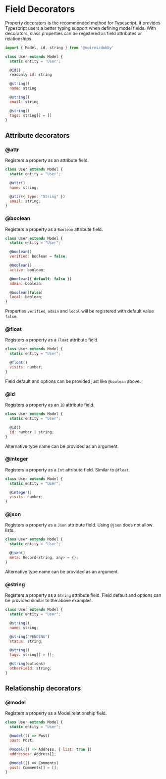 # Field Decorators

Property decorators is the recommended method for Typescript. It provides Typescript users a better typing support when defining model fields. With decorators, class properties can be registered as field attributes or relationships.

```javascript
import { Model, id, string } from '@moirei/dobby'

class User extends Model {
  static entity = 'User';

  @id()
  readonly id: string

  @string()
  name: string

  @string()
  email: string

  @string()
  tags: string[] = []
}
```

## Attribute decorators

### @attr

Registers a property as an attribute field.

```javascript
class User extends Model {
  static entity = "User";

  @attr()
  name: string;

  @attr({ type: "String" })
  email: string;
}
```

### @boolean

Registers a property as a `Boolean` attribute field.

```javascript
class User extends Model {
  static entity = "User";

  @boolean()
  verified: boolean = false;

  @boolean()
  active: boolean;

  @boolean({ default: false })
  admin: boolean;

  @boolean(false)
  local: boolean;
}
```

Properties `verified`, `admin` and `local` will be registered with default value `false`.

### @float

Registers a property as a `Float` attribute field.

```javascript
class User extends Model {
  static entity = "User";

  @float()
  visits: number;
}
```

Field default and options can be provided just like `@boolean` above.

### @id

Registers a property as an `ID` attribute field.

```javascript
class User extends Model {
  static entity = "User";

  @id()
  id: number | string;
}
```

Alternative type name can be provided as an argument.

### @integer

Registers a property as a `Int` attribute field. Similar to `@float`.

```javascript
class User extends Model {
  static entity = "User";

  @integer()
  visits: number;
}
```

### @json

Registers a property as a `Json` attribute field.
Using `@json` does not allow lists.

```javascript
class User extends Model {
  static entity = "User";

  @json()
  meta: Record<string, any> = {};
}
```

Alternative type name can be provided as an argument.

### @string

Registers a property as a `String` attribute field.
Field default and options can be provided similar to the above examples.

```javascript
class User extends Model {
  static entity = "User";

  @string()
  name: string;

  @string("PENDING")
  status: string;

  @string()
  tags: string[] = [];

  @string(options)
  otherField: string;
}
```

## Relationship decorators

### @model

Registers a property as a Model relationship field.

```javascript
class User extends Model {
  static entity = "User";

  @model(() => Post)
  post: Post;

  @model(() => Address, { list: true })
  addresses: Address[];

  @model(() => Comments)
  post: Comments[] = [];
}
```
